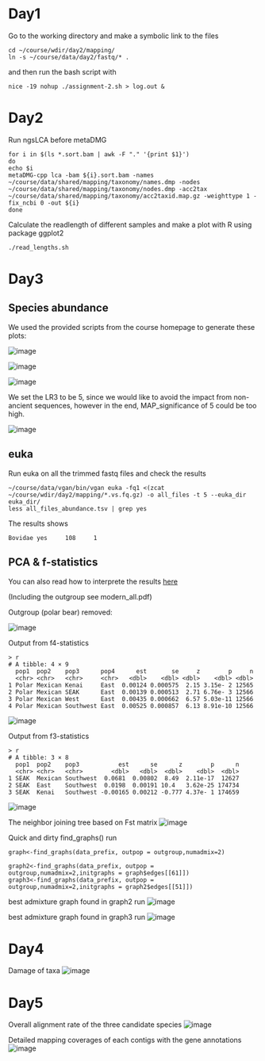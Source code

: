 # Day1

Go to the working directory and make a symbolic link to the files 

```
cd ~/course/wdir/day2/mapping/
ln -s ~/course/data/day2/fastq/* .
```

and then run  the bash script with 

```
nice -19 nohup ./assignment-2.sh > log.out &
```
# Day2

Run ngsLCA before metaDMG

```
for i in $(ls *.sort.bam | awk -F "." '{print $1}')
do
echo $i
metaDMG-cpp lca -bam ${i}.sort.bam -names ~/course/data/shared/mapping/taxonomy/names.dmp -nodes ~/course/data/shared/mapping/taxonomy/nodes.dmp -acc2tax ~/course/data/shared/mapping/taxonomy/acc2taxid.map.gz -weighttype 1 -fix_ncbi 0 -out ${i}
done
```


Calculate the readlength of different samples and make a plot with R using package ggplot2
```
./read_lengths.sh
```

# Day3
## Species abundance
We used the provided scripts from the course homepage to generate these plots: 

![image](https://github.com/GeoGenetics-edu/case-study-data-processing-documentation-team-5/assets/26409503/c165216a-8338-4012-bdaf-7f7603576b86)

![image](https://github.com/GeoGenetics-edu/case-study-data-processing-documentation-team-5/assets/26409503/b7d5c94f-1d0d-4e40-b870-c76724b8fba8)

![image](https://github.com/GeoGenetics-edu/case-study-data-processing-documentation-team-5/assets/26409503/13e03c45-ca03-4d57-8a43-16f1c86b82c6)

We set the LR3 to be 5, since we would like to avoid the impact from non-ancient sequences, however in the end, MAP_significance of 5 could be too high.

![image](https://github.com/GeoGenetics-edu/case-study-data-processing-documentation-team-5/assets/26409503/8f9493cc-84a5-4f5f-9443-c4fcffe0bfcd)

## euka 
Run euka on all the trimmed fastq files and check the results
```
~/course/data/vgan/bin/vgan euka -fq1 <(zcat ~/course/wdir/day2/mapping/*.vs.fq.gz) -o all_files -t 5 --euka_dir euka_dir/
less all_files_abundance.tsv | grep yes
```
The results shows 

```
Bovidae yes     108     1
```

## PCA & f-statistics
You can also read how to interprete the results [here](https://uqrmaie1.github.io/admixtools/articles/admixtools.html#f3-and-qp3pop)


(Including the outgroup see modern_all.pdf)

Outgroup (polar bear) removed: 

![image](https://github.com/GeoGenetics-edu/case-study-data-processing-documentation-team-5/assets/26409503/5de6060c-9e03-4916-a6d1-957b4a3c25a2)

Output from f4-statistics
```
> r
# A tibble: 4 × 9
  pop1  pop2    pop3      pop4      est       se     z        p     n
  <chr> <chr>   <chr>     <chr>   <dbl>    <dbl> <dbl>    <dbl> <dbl>
1 Polar Mexican Kenai     East  0.00124 0.000575  2.15 3.15e- 2 12565
2 Polar Mexican SEAK      East  0.00139 0.000513  2.71 6.76e- 3 12566
3 Polar Mexican West      East  0.00435 0.000662  6.57 5.03e-11 12566
4 Polar Mexican Southwest East  0.00525 0.000857  6.13 8.91e-10 12566
```
![image](https://github.com/GeoGenetics-edu/case-study-data-processing-documentation-team-5/assets/26409503/b963aa40-0e80-43e0-a3ec-8029c1e28cf0)

Output from f3-statistics
```
> r
# A tibble: 3 × 8
  pop1  pop2    pop3           est      se      z        p      n
  <chr> <chr>   <chr>        <dbl>   <dbl>  <dbl>    <dbl>  <dbl>
1 SEAK  Mexican Southwest  0.0681  0.00802  8.49  2.11e-17  12627
2 SEAK  East    Southwest  0.0198  0.00191 10.4   3.62e-25 174734
3 SEAK  Kenai   Southwest -0.00165 0.00212 -0.777 4.37e- 1 174659
```
![image](https://github.com/GeoGenetics-edu/case-study-data-processing-documentation-team-5/assets/26409503/f6cbd0d0-1fdc-4bea-8b48-90a28675a515)

The neighbor joining tree based on Fst matrix
![image](https://github.com/GeoGenetics-edu/case-study-data-processing-documentation-team-5/assets/26409503/95f5c9d1-b5e5-40b6-bc3d-dc4834a69f45)

Quick and dirty find_graphs() run
```
graph<-find_graphs(data_prefix, outpop = outgroup,numadmix=2)

graph2<-find_graphs(data_prefix, outpop = outgroup,numadmix=2,initgraphs = graph$edges[[61]])
graph3<-find_graphs(data_prefix, outpop = outgroup,numadmix=2,initgraphs = graph2$edges[[51]])
```
best admixture graph found in graph2 run
![image](https://github.com/GeoGenetics-edu/case-study-data-processing-documentation-team-5/assets/26409503/25bfaa67-3848-4a97-b9f3-df1ba21e4d0c)


best admixture graph found in graph3 run
![image](https://github.com/GeoGenetics-edu/case-study-data-processing-documentation-team-5/assets/26409503/d1ef6cb2-7b22-4c0b-a181-bae12cc0d58d)

# Day4
Damage of taxa
![image](https://github.com/GeoGenetics-edu/case-study-data-processing-documentation-team-5/assets/26409503/fc7f5bf6-3a94-49c2-84a7-2382b4ef34ae)

# Day5

Overall alignment rate of the three candidate species
![image](https://github.com/GeoGenetics-edu/case-study-data-processing-documentation-team-5/assets/26409503/19f9e36b-c2d7-4cdd-88d2-c77ba844b559)

Detailed mapping coverages of each contigs with the gene annotations
![image](https://github.com/GeoGenetics-edu/case-study-data-processing-documentation-team-5/assets/26409503/4862f941-5a9f-4a67-a3c9-03cbdea75db5)

